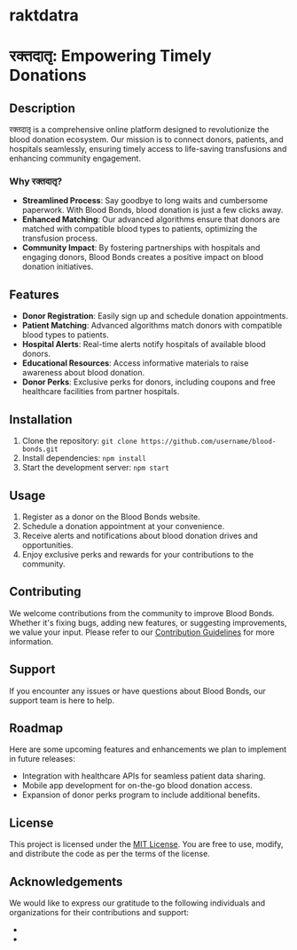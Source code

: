 # raktdatra
# रक्तदातृ: Empowering Timely Donations

## Description
रक्तदातृ is a comprehensive online platform designed to revolutionize the blood donation ecosystem. Our mission is to connect donors, patients, and hospitals seamlessly, ensuring timely access to life-saving transfusions and enhancing community engagement.

### Why रक्तदातृ?
- **Streamlined Process**: Say goodbye to long waits and cumbersome paperwork. With Blood Bonds, blood donation is just a few clicks away.
- **Enhanced Matching**: Our advanced algorithms ensure that donors are matched with compatible blood types to patients, optimizing the transfusion process.
- **Community Impact**: By fostering partnerships with hospitals and engaging donors, Blood Bonds creates a positive impact on blood donation initiatives.

## Features
- **Donor Registration**: Easily sign up and schedule donation appointments.
- **Patient Matching**: Advanced algorithms match donors with compatible blood types to patients.
- **Hospital Alerts**: Real-time alerts notify hospitals of available blood donors.
- **Educational Resources**: Access informative materials to raise awareness about blood donation.
- **Donor Perks**: Exclusive perks for donors, including coupons and free healthcare facilities from partner hospitals.

## Installation
1. Clone the repository: `git clone https://github.com/username/blood-bonds.git`
2. Install dependencies: `npm install`
3. Start the development server: `npm start`

## Usage
1. Register as a donor on the Blood Bonds website.
2. Schedule a donation appointment at your convenience.
3. Receive alerts and notifications about blood donation drives and opportunities.
4. Enjoy exclusive perks and rewards for your contributions to the community.

## Contributing
We welcome contributions from the community to improve Blood Bonds. Whether it's fixing bugs, adding new features, or suggesting improvements, we value your input. Please refer to our [Contribution Guidelines](CONTRIBUTING.md) for more information.

## Support
If you encounter any issues or have questions about Blood Bonds, our support team is here to help.

## Roadmap
Here are some upcoming features and enhancements we plan to implement in future releases:
- Integration with healthcare APIs for seamless patient data sharing.
- Mobile app development for on-the-go blood donation access.
- Expansion of donor perks program to include additional benefits.

## License
This project is licensed under the [MIT License](LICENSE). You are free to use, modify, and distribute the code as per the terms of the license.

## Acknowledgements
We would like to express our gratitude to the following individuals and organizations for their contributions and support:
- [Name]: [Role/Contribution]
- [Name]: [Role/Contribution]
